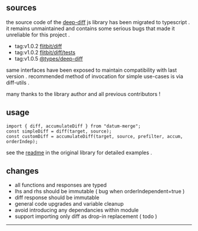
## sources

the source code of the [deep-diff](https://github.com/flitbit/diff) js library has been migrated to typescript .
it remains unmaintained and contains some serious bugs that made it unreliable for this project . 

* tag:v1.0.2 [flitbit/diff](https://github.com/flitbit/diff/blob/master/index.js)
* tag:v1.0.2 [flitbit/diff/tests](https://github.com/flitbit/diff/blob/master/test/tests.js) 
* tag:v1.0.5 [@types/deep-diff](https://github.com/DefinitelyTyped/DefinitelyTyped/blob/master/types/deep-diff/index.d.ts)

same interfaces have been exposed to maintain compatibility with last version .
recommended method of invocation for simple use-cases is via diff-utils .

many thanks to the library author and all previous contributors !

## usage

```
import { diff, accumulateDiff } from "datum-merge";
const simpleDiff = diff(target, source);
const customDiff = accumulateDiff(target, source, prefilter, accum, orderIndep);
```

see the [readme](https://github.com/flitbit/diff/blob/master/Readme.md#api-documentation) in the original library for detailed examples .

## changes

* all functions and responses are typed
* lhs and rhs should be immutable ( bug when orderIndependent=true )
* diff response should be immutable
* general code upgrades and variable cleanup
* avoid introducing any dependancies within module
* support importing only diff as drop-in replacement ( todo )

---
